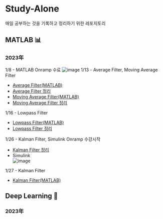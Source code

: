 # Study-Alone
매일 공부하는 것을 기록하고 정리하기 위한 레포지토리

## MATLAB 📊
### 2023年
1/8 - MATLAB Onramp 수료
![image](https://user-images.githubusercontent.com/86957779/213846712-409fa8ef-368d-489a-b611-c254f5826afe.png)
1/13 - Average Filter, Moving Average Filter
* [Average Filter(MATLAB)](https://github.com/soup1997/Study-Alone/tree/origin/Matlab/Average_Filter)
* [Average Filter 정리](https://velog.io/@soup1997/%ED%8F%89%EA%B7%A0%ED%95%84%ED%84%B0)
* [Moving Average Filter(MATLAB)](https://github.com/soup1997/Study-Alone/tree/origin/Matlab/Moving_Average_Filter)
* [Moving Average Filter 정리](https://velog.io/@soup1997/Moving-Average-Filter)

1/16 - Lowpass Filter
* [Lowpass Filter(MATLAB)](https://github.com/soup1997/Study-Alone/tree/origin/Matlab/Lowpass_Filter)
* [Lowpass Filter 정리](https://velog.io/@soup1997/Lowpass-Filter)

1/26 - Kalman Filter, Simulink Onramp 수강시작
* [Kalman Filter 정리](https://velog.io/@soup1997/Linear-Kalman-Filter)
* Simulink   
![image](https://user-images.githubusercontent.com/86957779/214764816-459a8cc9-0050-488b-9d5a-309d1dfd6ee7.png)


1/27 - Kalman Filter
* [Kalman Filter(MATLAB)]()

## Deep Learning 🧬
### 2023年
